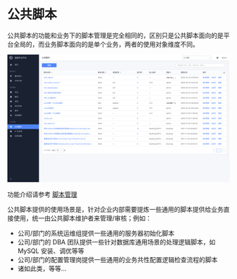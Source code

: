 # 公共脚本

公共脚本的功能和业务下的脚本管理是完全相同的，区别只是公共脚本面向的是平台全局的，而业务脚本面向的是单个业务，两者的使用对象维度不同。

![image-20200814114309792](media/image-20200814114309792.png)

功能介绍请参考 [脚本管理](./Scripts.md)

公共脚本提供的使用场景是，针对企业内部需要提炼一些通用的脚本提供给业务直接使用，统一由公共脚本维护者来管理/审核；例如：

- 公司/部门的系统运维组提供一些通用的服务器初始化脚本
- 公司/部门的 DBA 团队提供一些针对数据库通用场景的处理逻辑脚本，如 MySQL 安装、调优等等
- 公司/部门的配置管理岗提供一些通用的业务共性配置逻辑检查流程的脚本
- 诸如此类，等等...